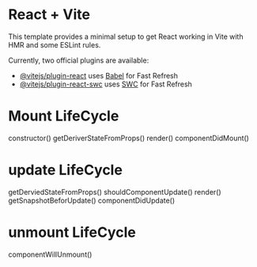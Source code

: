 # React + Vite

This template provides a minimal setup to get React working in Vite with HMR and some ESLint rules.

Currently, two official plugins are available:

- [@vitejs/plugin-react](https://github.com/vitejs/vite-plugin-react/blob/main/packages/plugin-react/README.md) uses [Babel](https://babeljs.io/) for Fast Refresh
- [@vitejs/plugin-react-swc](https://github.com/vitejs/vite-plugin-react-swc) uses [SWC](https://swc.rs/) for Fast Refresh

# Mount LifeCycle

constructor()
getDeriverStateFromProps()
render()
componentDidMount()

# update LifeCycle

getDerviedStateFromProps()
shouldComponentUpdate()
render()
getSnapshotBeforUpdate()
componentDidUpdate()

# unmount LifeCycle

componentWillUnmount()




